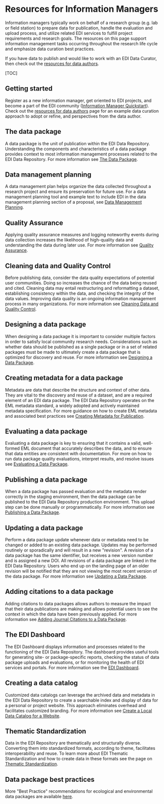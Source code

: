 # Resources for Information Managers

Information managers typically work on behalf of a research group (e.g. lab or field station) to prepare data for publication, handle the evaluation and upload process, and utilize related EDI services to fulfill project requirements and research goals. The resources on this page support information management tasks occurring throughout the research life cycle and emphasize data curation best practices.

If you have data to publish and would like to work with an EDI Data Curator, then check out the [resources for data authors](/templates/resources/resources-for-data-authors.md).

[TOC]

## Getting started

Register as a new information manager, get oriented to EDI projects, and become a part of the EDI community ([Information Manager Quickstart](/templates/resources/information-manager-quickstart.md)). Check out the [resources for data authors](/templates/resources/resources-for-data-authors.md) page for an example data curation approach to adopt or refine, and perspectives from the data author.

## The data package

A data package is the unit of publication within the EDI Data Repository. Understanding the components and characteristics of a data package provides context to most information management processes related to the EDI Data Repository. For more information see [The Data Package](/templates/resources/the-data-package.md).

## Data management planning

A data management plan helps organize the data collected throughout a research project and ensure its preservation for future use. For a data management planning tool and example text to include EDI in the data management planning section of a proposal, see [Data Management Planning](/templates/resources/data-management-planning.md).


## Quality Assurance

Applying quality assurance measures and logging noteworthy events during data collection increases the likelihood of high-quality data and understanding the data during later use. For more information see [Quality Assurance](/templates/resources/quality-assurance.md).

## Cleaning data and Quality Control

Before publishing data, consider the data quality expectations of potential user communities. Doing so increases the chance of the data being reused and cited. Cleaning data may entail restructuring and reformatting a dataset, establishing consistency within the data, and checking the integrity of the data values. Improving data quality is an ongoing information management process in many organizations. For more information see [Cleaning Data and Quality Control](/templates/resources/cleaning-data-and-quality-control.md).

## Designing a data package

When designing a data package it is important to consider multiple factors in order to satisfy local community research needs. Considerations such as whether data should be published as a single package or in a set of related packages must be made to ultimately create a data package that is optimized for discovery and reuse. For more information see [Designing a Data Package](/templates/resources/designing-a-data-package.md).

## Creating metadata for a data package

Metadata are data that describe the structure and context of other data. They are vital to the discovery and reuse of a dataset, and are a required element of an EDI data package. The EDI Data Repository operates on the EML metadata standard, a widely adopted and actively maintained metadata specification. For more guidance on how to create EML metadata and associated best practices see [Creating Metadata for Publication](/templates/resources/creating-metadata-for-publication.md).

## Evaluating a data package

Evaluating a data package is key to ensuring that it contains a valid, well-formed EML document that accurately describes the data, and to ensure that data entities are consistent with documentation. For more on how to run data package quality evaluations, interpret results, and resolve issues see [Evaluating a Data Package](/templates/resources/evaluating-a-data-package.md).

## Publishing a data package

When a data package has passed evaluation and the metadata render correctly in the staging environment, then the data package can be published to the EDI Data Repository production environment. This upload step can be done manually or programmatically. For more information see [Publishing a Data Package](/templates/resources/publishing-a-data-package.md).


## Updating a data package

Perform a data package update whenever data or metadata need to be changed or added to an existing data package. Updates may be performed routinely or sporadically and will result in a new "revision". A revision of a data package has the same identifier, but receives a new version number and is assigned a new DOI. All revisions of a data package are linked in the EDI Data Repository. Users who end up on the landing page of an older revision will be notified that they are not viewing the most recent version of the data package. For more information see [Updating a Data Package](/templates/resources/updating-a-data-package.md).


## Adding citations to a data package

Adding citations to data packages allows authors to measure the impact that their data publications are making and allows potential users to see the context in which the data have been previously applied. For more information see [Adding Journal Citations to a Data Package](/templates/resources/add-citation.md).


## The EDI Dashboard

The EDI Dashboard displays information and processes related to the functioning of the EDI Data Repository. The dashboard provides useful tools for generating site- or package-specific reports, checking the status of data package uploads and evaluations, or for monitoring the health of EDI services and portals. For more information see the [EDI Dashboard](/templates/resources/the-edi-dashboard.md).

## Creating a data catalog

Customized data catalogs can leverage the archived data and metadata in the EDI Data Repository to create a searchable index and display of data for a personal or project website. This approach eliminates overhead and facilitates customized branding. For more information see [Create a Local Data Catalog for a Website](/templates/resources/create-a-data-catalog.md).

## Thematic Standardization

Data in the EDI Repository are thematically and structurally diverse. Converting them into standardized formats, according to theme, facilitates interoperability and reuse. To learn more about EDI Thematic Standardization and how to create data in these formats see the page on [Thematic Standardization](/templates/resources/thematic-standardization.md).

## Data package best practices

More "Best Practice" recommendations for ecological and environmental data packages are available [here](https://ediorg.github.io/data-package-best-practices/).
